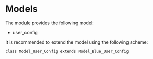 # Models

The module provides the following model:

* user_config

It is recommended to extend the model using the following scheme:

	class Model_User_Config extends Model_Blue_User_Config
	
